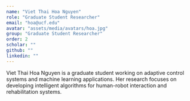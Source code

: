```yaml
---
name: "Viet Thai Hoa Nguyen"
role: "Graduate Student Researcher"
email: "hoa@ucf.edu"
avatar: "assets/media/avatars/hoa.jpg"
group: "Graduate Student Researcher"
order: 2
scholar: ""
github: ""
linkedin: ""
---
```


Viet Thai Hoa Nguyen is a graduate student working on adaptive control systems and machine learning applications. Her research focuses on developing intelligent algorithms for human-robot interaction and rehabilitation systems. 